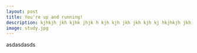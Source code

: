 ```yaml
---
layout: post
title: You're up and running!
description: kjhkjh jkh kjhk jhjk h kjh kjh jkh jkh kjh kj hkjhkjh jkh kjhk jhjk h kjh kjh jkh jkh kjh kj hkjhkjh jkh kjhk jhjk h kjh kjh jkh jkh kjh kj hkjhkjh jkh kjhk jhjk h kjh kjh jkh jkh kjh kj hkjhkjh jkh kjhk jhjk h kjh kjh jkh jkh kjh kj h
image: study.jpg
---
```


asdasdasds